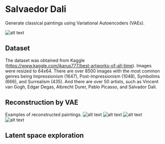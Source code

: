# Sal**vae**dor Dali
Generate classical paintings using Variational Autoencoders (VAEs). 

![alt text](https://raw.githubusercontent.com/karinazad/salvaedor-dali/main/generated/examples_real/real_images.png)

## Dataset
The dataset was obtained from Kaggle (https://www.kaggle.com/ikarus777/best-artworks-of-all-time). Images were resized to 64x64.
There are over 8500 images with the most common genres being Impressionism (1647), Post-Impressionism (1048), Symbolims (666), and Surrealism (435).
And there are over 50 artists, such as Vincent van Gogh, Edgar Degas, Albrecht Durer, Pablo Picasso, and Salvador Dali.


## Reconstruction by VAE
Examples of reconstructed paintings.
![alt text](https://raw.githubusercontent.com/karinazad/salvaedor-dali/main/generated/examples_generated/compare/01.png)
![alt text](https://raw.githubusercontent.com/karinazad/salvaedor-dali/main/generated/examples_generated/compare/02.png)
![alt text](https://raw.githubusercontent.com/karinazad/salvaedor-dali/main/generated/examples_generated/compare/03.png)
![alt text](https://raw.githubusercontent.com/karinazad/salvaedor-dali/main/generated/examples_generated/compare/04.png)

## Latent space exploration
